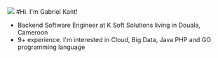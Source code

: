 <img src="{[BadgeURLHere](https://img.shields.io/badge/X-000000?style=for-the-badge&logo=x&logoColor=white)}" />
#Hi. I'm Gabriel Kant!

- Backend Software Engineer at K Soft Solutions living in Douala, Cameroon
- 9+ experience. I'm interested in Cloud, Big Data, Java PHP and GO programming language
